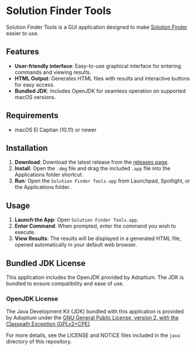 # Solution Finder Tools

Solution Finder Tools is a GUI application designed to make [Solution Finder](https://github.com/knewjade/solution-finder) easier to use.

## Features

- **User-friendly interface**: Easy-to-use graphical interface for entering commands and viewing results.
- **HTML Output**: Generates HTML files with results and interactive buttons for easy access.
- **Bundled JDK**: Includes OpenJDK for seamless operation on supported macOS versions.

## Requirements

- macOS El Capitan (10.11) or newer

## Installation

1. **Download**: Download the latest release from the [releases page](https://github.com/rustednuts69/solution-finder-tools/releases).
2. **Install**: Open the `.dmg` file and drag the included `.app` file into the Applications folder shortcut.
3. **Run**: Open the `Solution Finder Tools.app` from Launchpad, Spotlight, or the Applications folder.

## Usage

1. **Launch the App**: Open `Solution Finder Tools.app`.
2. **Enter Command**: When prompted, enter the command you wish to execute.
3. **View Results**: The results will be displayed in a generated HTML file, opened automatically in your default web browser.

## Bundled JDK License

This application includes the OpenJDK provided by Adoptium. The JDK is bundled to ensure compatibility and ease of use.

### OpenJDK License

The Java Development Kit (JDK) bundled with this application is provided by Adoptium under the [GNU General Public License, version 2, with the Classpath Exception (GPLv2+CPE)](https://adoptium.net/about/licenses/).

For more details, see the LICENSE and NOTICE files included in the `java` directory of this repository.
